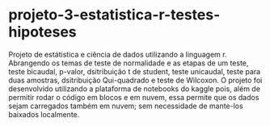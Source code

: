 # projeto-3-estatistica-r-testes-hipoteses

Projeto de estátistica e ciência de dados utilizando a linguagem r. Abrangendo os temas de teste de normalidade e as etapas de um teste, teste bicaudal, p-valor, dsitribuição t de student, teste unicaudal, teste para duas amostras, dsitribuição Qui-quadrado e teste de Wilcoxon. O projeto foi desenvolvido utilizando a plataforma de notebooks do kaggle pois, além de permitir rodar o código em blocos e em nuvem, essa permite que os dados sejam carregados também em nuvem; sem necessidade de mante-los baixados localmente.
